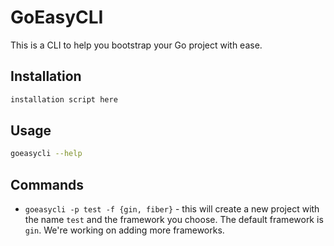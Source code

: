 # GoEasyCLI

This is a CLI to help you bootstrap your Go project with ease.

## Installation

```bash
installation script here
```

## Usage

```bash
goeasycli --help
```

## Commands

- `goeasycli -p test -f {gin, fiber}` - this will create a new project with the name `test` and the framework you choose. The default framework is `gin`. We're working on adding more frameworks.
